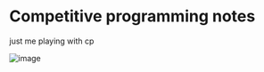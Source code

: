 # Competitive programming notes
just me playing with cp

![image](https://github.com/Ehdunhackme/Competitive-programming/assets/75579286/9bfe289b-caf5-40a7-aed9-b323f8d060da)
